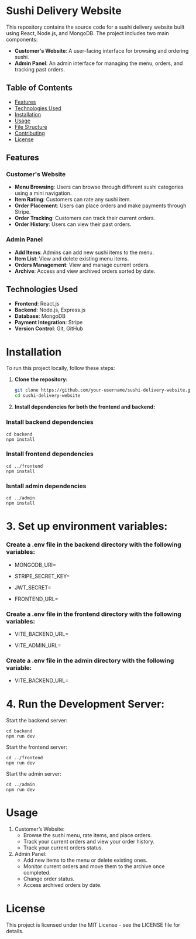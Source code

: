# Sushi Delivery Website

This repository contains the source code for a sushi delivery website built using React, Node.js, and MongoDB. The project includes two main components:

- **Customer's Website**: A user-facing interface for browsing and ordering sushi.
- **Admin Panel**: An admin interface for managing the menu, orders, and tracking past orders.

## Table of Contents

- [Features](#features)
- [Technologies Used](#technologies-used)
- [Installation](#installation)
- [Usage](#usage)
- [File Structure](#file-structure)
- [Contributing](#contributing)
- [License](#license)

## Features

### Customer's Website
- **Menu Browsing**: Users can browse through different sushi categories using a mini navigation.
- **Item Rating**: Customers can rate any sushi item.
- **Order Placement**: Users can place orders and make payments through Stripe.
- **Order Tracking**: Customers can track their current orders.
- **Order History**: Users can view their past orders.

### Admin Panel
- **Add Items**: Admins can add new sushi items to the menu.
- **Item List**: View and delete existing menu items.
- **Orders Management**: View and manage current orders.
- **Archive**: Access and view archived orders sorted by date.

## Technologies Used

- **Frontend**: React.js
- **Backend**: Node.js, Express.js
- **Database**: MongoDB
- **Payment Integration**: Stripe
- **Version Control**: Git, GitHub

# Installation

To run this project locally, follow these steps:

1. **Clone the repository:**
   ```bash
   git clone https://github.com/your-username/sushi-delivery-website.git
   cd sushi-delivery-website
 2.	**Install dependencies for both the frontend and backend:**
   ### Install backend dependencies
    cd backend
    npm install

  ### Install frontend dependencies
    cd ../frontend
    npm install

  ### Isntall admin dependencies
    cd ../admin
    npm install

# 3.	Set up environment variables:
### Create a .env file in the backend directory with the following variables:
 - MONGODB_URI=<your-mongodb-uri>
 * STRIPE_SECRET_KEY=<your-stripe-secret-key>
 + JWT_SECRET=<your-jwt-secret-token>
 - FRONTEND_URL=<link-to-your-frontend>
### Create a .env file in the frontend directory with the following variables:
 - VITE_BACKEND_URL=<link-to-your-backend>
 * VITE_ADMIN_URL=<link-to-your-adminpanel>
### Create a .env file in the admin directory with the following variable:
 - VITE_BACKEND_URL=<link-to-your-backend>

# 4. Run the Development Server:

Start the backend server:

```
cd backend
npm run dev
```
Start the frontend server:

```
cd ../frontend
npm run dev
```

Start the admin server:

```
cd ../admin
npm run dev
```

# Usage
1.	Customer’s Website:
    - Browse the sushi menu, rate items, and place orders.
    -	Track your current orders and view your order history.
    -	Track your current orders status.
2.	Admin Panel:
    -	Add new items to the menu or delete existing ones.
    -	Monitor current orders and move them to the archive once completed.
    -	Change order status.
    -	Access archived orders by date.

# License

This project is licensed under the MIT License - see the LICENSE file for details.
